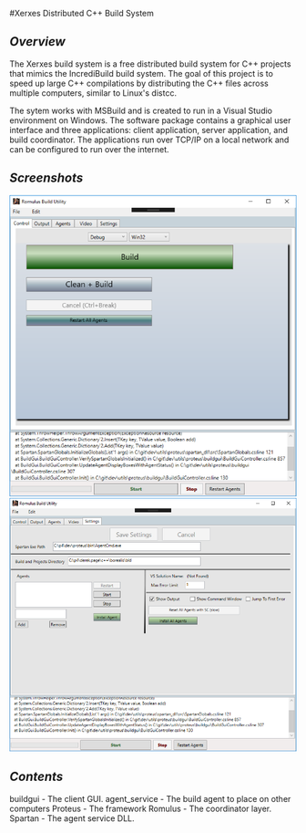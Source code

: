 #Xerxes Distributed C++ Build System

## *Overview*

The Xerxes build system is a free distributed build system for C++ projects that mimics the IncrediBuild build system.  The goal of this project is to speed up large C++ compilations by distributing the C++ files across multiple computers, similar to Linux's distcc.

The sytem works with MSBuild and is created to run in a Visual Studio environment on Windows.  The software package contains a graphical user interface and three applications: client application, server application, and build coordinator.  The applications run over TCP/IP on a local network and can be configured to run over the internet.

## *Screenshots*

![Build Gui 0](/buildgui_screenshot0.png "Build Gui 0")
![Build Gui 1](/buildgui_screenshot1.png "Build Gui 1")

## *Contents*

buildgui - The client GUI.
agent_service - The build agent to place on other computers
Proteus - The framework
Romulus - The coordinator layer.
Spartan - The agent service DLL.
